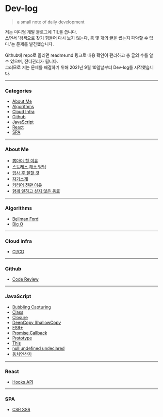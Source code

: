 # Dev-log
> a small note of daily development   

저는 미디엄 개발 블로그에 TIL을 씁니다.   
쓰면서 '검색으로 찾기 힘들어 다시 보지 않는다, 총 몇 개의 글을 썼는지 파악할 수 없다.'는 문제를 발견했습니다.   
<br>
Github에 repo로 올리면 readme.md 링크로 내용 확인이 편리하고 총 글의 수를 알 수 있으며, 잔디관리가 됩니다.   
그러므로 저는 문제를 해결하기 위해 2021년 9월 10일날부터 Dev-log를 시작했습니다. 

---

### Categories

* [About Me](#about-me)
* [Algorithms](#algorithms)
* [Cloud Infra](#cloud-infra)
* [Github](#github)
* [JavaScript](#javascript)
* [React](#react)
* [SPA](#spa)

---

### About Me

- [뽑아야 할 이유](about-me/뽑아야-할-이유.md)
- [스트레스 해소 방법](about-me/스트레스-해소-방법.md)
- [입사 후 잘할 것](about-me/입사-후-잘할것.md)
- [자기소개](about-me/자기소개.md)
- [커리어 전환 이유](about-me/커리어-전환-이유.md)
- [함께 일하고 싶지 않은 동료](about-me/함께-일하고-싶지-않은-동료.md)

---

### Algorithms

- [Bellman Ford](algorithms/Bellman-Ford.md)
- [Big O](algorithms/Big-O.md)

---

### Cloud Infra

- [CI/CD](cloud-infra/CI-CD.md)

---

### Github

- [Code Review](github/Code-Review.md)

---

### JavaScript

- [Bubbling Capturing](javascript/Bubbling-Capturing.md)
- [Class](javascript/Class.md)
- [Closure](javascript/Closure.md)
- [DeepCopy ShallowCopy](javascript/DeepCopy-ShallowCopy.md)
- [ES6+](javascript/ES6+.md)
- [Promise Callback](javascript/Promise-Callback.md)
- [Prototype](javascript/Prototype.md)
- [This](javascript/This.md)
- [null undefined undeclared](javascript/null-undefined-undeclared.md)
- [동치연산자](javascript/동치연산자.md)

---

### React

- [Hooks API](react/Hooks-API.md)

---

### SPA

- [CSR SSR](spa/CSR-SSR.md)
